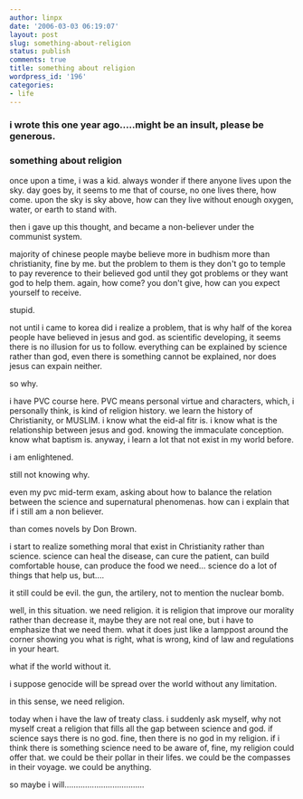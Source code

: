 ```yaml
---
author: linpx
date: '2006-03-03 06:19:07'
layout: post
slug: something-about-religion
status: publish
comments: true
title: something about religion
wordpress_id: '196'
categories:
- life
---
```


### i wrote this one year ago.....might be an insult, please be generous.

  
  

###  something about religion

once upon a time, i was a kid. always wonder if there anyone lives upon the
sky. day goes by, it seems to me that of course, no one lives there, how come.
upon the sky is sky above, how can they live without enough oxygen, water, or
earth to stand with.

  
then i gave up this thought, and became a non-believer under the communist
system.

  
majority of chinese people maybe believe more in budhism more than
christianity, fine by me. but the problem to them is they don't go to temple
to pay reverence to their believed god until they got problems or they want
god to help them. again, how come? you don't give, how can you expect yourself
to receive.

  
stupid.

  
not until i came to korea did i realize a problem, that is why half of the
korea people have believed in jesus and god. as scientific developing, it
seems there is no illusion for us to follow. everything can be explained by
science rather than god, even there is something cannot be explained, nor does
jesus can expain neither.

  
so why.

  
i have PVC course here. PVC means personal virtue and characters, which, i
personally think, is kind of religion history. we learn the history of
Christianity, or MUSLIM. i know what the eid-al fitr is. i know what is the
relationship between jesus and god. knowing the immaculate conception. know
what baptism is. anyway, i learn a lot that not exist in my world before.

  
i am enlightened.

  
still not knowing why.

  
even my pvc mid-term exam, asking about how to balance the relation between
the science and supernatural phenomenas. how can i explain that if i still am
a non believer.

  
than comes novels by Don Brown.

  
i start to realize something moral that exist in Christianity rather than
science. science can heal the disease, can cure the patient, can build
comfortable house, can produce the food we need... science do a lot of things
that help us, but....

  
it still could be evil. the gun, the artilery, not to mention the nuclear
bomb.

  
well, in this situation. we need religion. it is religion that improve our
morality rather than decrease it, maybe they are not real one, but i have to
emphasize that we need them. what it does just like a lamppost around the
corner showing you what is right, what is wrong, kind of law and regulations
in your heart.

  
what if the world without it.

  
i suppose genocide will be spread over the world without any limitation.

  
in this sense, we need religion.

  
  
today when i have the law of treaty class. i suddenly ask myself, why not
myself creat a religion that fills all the gap between science and god. if
science says there is no god. fine, then there is no god in my religion. if i
think there is something science need to be aware of, fine, my religion could
offer that. we could be their pollar in their lifes. we could be the compasses
in their voyage. we could be anything.

  
so maybe i will...................................

